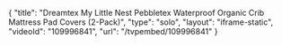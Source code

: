 {
    "title": "Dreamtex My Little Nest Pebbletex Waterproof Organic Crib Mattress Pad Covers (2-Pack)",
    "type": "solo",
    "layout": "iframe-static",
    "videoId": "109996841",
    "url": "\/tvpembed\/109996841"
}